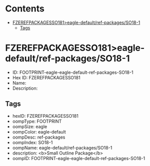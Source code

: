 



Contents
========

* [FZEREFPACKAGESSO181>eagle-default/ref-packages/SO18-1](#fzerefpackagesso181eagle-defaultref-packagesso18-1)
	* [Tags](#tags)

# FZEREFPACKAGESSO181>eagle-default/ref-packages/SO18-1

- ID: FOOTPRINT-eagle-eagle-default-ref-packages-SO18-1
- Hex ID: FZEREFPACKAGESSO181
- Name: 
- Description: 

## Tags

- hexID: FZEREFPACKAGESSO181
- oompType: FOOTPRINT
- oompSize: eagle
- oompColor: eagle-default
- oompDesc: ref-packages
- oompIndex: SO18-1
- oompName: eagle-default/ref-packages/SO18-1
- description: &lt;b&gt;Small Outline Package&lt;/b&gt;
- oompID: FOOTPRINT-eagle-eagle-default-ref-packages-SO18-1
